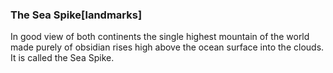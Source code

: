 ### The Sea Spike[landmarks]

In good view of both continents the single highest mountain of the world made purely of obsidian rises high above the ocean surface into the clouds. It is called the Sea Spike.

